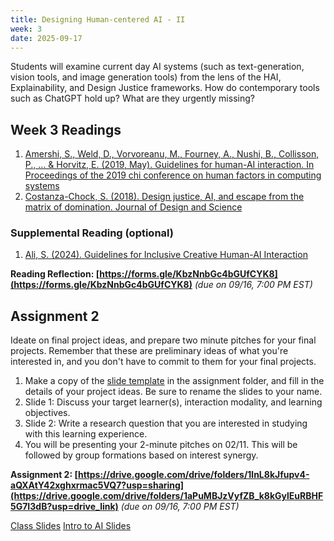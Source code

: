 ```yaml
---
title: Designing Human-centered AI - II 
week: 3
date: 2025-09-17
---
```


Students will examine current day AI systems (such as text-generation, vision tools, and image generation tools) from the lens of the HAI, Explainability, and Design Justice frameworks. How do contemporary tools such as ChatGPT hold up? What are they urgently missing? 

<!-- **Guest Lecture: [Dr. Sooyeon Jeong, Professor of Computer Science, Purdue University](https://www.cs.purdue.edu/people/faculty/sooyeonj.html)** -->

## Week 3 Readings
1. [Amershi, S., Weld, D., Vorvoreanu, M., Fourney, A., Nushi, B., Collisson, P., ... & Horvitz, E. (2019, May). Guidelines for human-AI interaction. In Proceedings of the 2019 chi conference on human factors in computing systems](https://drive.google.com/file/d/1BmIuo283Oa37X3IVELsyJsHl7HSZ5OHc/view?usp=drive_link)
1. [Costanza-Chock, S. (2018). Design justice, AI, and escape from the matrix of domination. Journal of Design and Science](https://jods.mitpress.mit.edu/pub/costanza-chock/release/4)

### Supplemental Reading (optional)
1. [Ali, S. (2024). Guidelines for Inclusive Creative Human-AI Interaction](https://safinahali.com/creative-hai-cards.pdf)

**Reading Reflection: [https://forms.gle/KbzNnbGc4bGUfCYK8](https://forms.gle/KbzNnbGc4bGUfCYK8)** *(due on 09/16, 7:00 PM EST)*


## Assignment 2
Ideate on final project ideas, and prepare two minute pitches for your final projects. Remember that these are preliminary ideas of what you're interested in, and you don't have to commit to them for your final projects. 


1. Make a copy of the [slide template](https://docs.google.com/presentation/d/1f9zzbGNcTZ8v1wCs5ZdlGncKaoXHGx92tlGF01B3juY/edit?usp=sharing) in the assignment folder, and fill in the details of your project ideas. Be sure to rename the slides to your name. 
1. Slide 1: Discuss your target learner(s), interaction modality, and learning objectives. 
1. Slide 2: Write a research question that you are interested in studying with this learning experience. 
1. You will be presenting your 2-minute pitches on 02/11. This will be followed by group formations based on interest synergy. 


**Assignment 2: [https://drive.google.com/drive/folders/1lnL8kJfupv4-aQXAtY42xghxrmac5VQ7?usp=sharing](https://drive.google.com/drive/folders/1aPuMBJzVyfZB_k8kGylEuRBHF5G7I3dB?usp=drive_link)** *(due on 09/16, 7:00 PM EST)*

[Class Slides](https://docs.google.com/presentation/d/1giYTt-lomq9IC-YSWjWsFSPVJQnFPDeC9lLth3wsbms/edit?usp=sharing)
[Intro to AI Slides](https://docs.google.com/presentation/d/13vcGQgefdrNTq_X9NxDwsndV9_haVblIV9kZdNENlI8/edit?usp=sharing)


